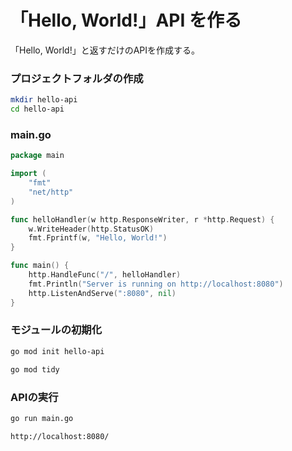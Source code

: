 # 「Hello, World!」API を作る

「Hello, World!」と返すだけのAPIを作成する。

### プロジェクトフォルダの作成

```sh
mkdir hello-api
cd hello-api
```

### main.go

```go
package main

import (
	"fmt"
	"net/http"
)

func helloHandler(w http.ResponseWriter, r *http.Request) {
	w.WriteHeader(http.StatusOK)
	fmt.Fprintf(w, "Hello, World!")
}

func main() {
	http.HandleFunc("/", helloHandler)
	fmt.Println("Server is running on http://localhost:8080")
	http.ListenAndServe(":8080", nil)
}
```

### モジュールの初期化

```sh
go mod init hello-api
```

```sh
go mod tidy
```

### APIの実行

```sh
go run main.go
```

`http://localhost:8080/`